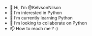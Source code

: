 - 👋 Hi, I’m @KelvsonNilson
- 👀 I’m interested in Python
- 🌱 I’m currently learning Python
- 💞️ I’m looking to collaborate on Python
- 📫 How to reach me ? :)

<!---
KelvsonNilson/KelvsonNilson is a ✨ special ✨ repository because its `README.md` (this file) appears on your GitHub profile.
You can click the Preview link to take a look at your changes.
--->
